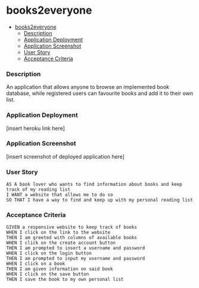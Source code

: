 # books2everyone
- [books2everyone](#books2everyone)
    - [Description](#description)
    - [Application Deployment](#application-deployment)
    - [Application Screenshot](#application-screenshot)
    - [User Story](#user-story)
    - [Acceptance Criteria](#acceptance-criteria)

### Description
An application that allows anyone to browse an implemented book database, while registered users can favourite books and add it to their own list. 

### Application Deployment
[insert heroku link here]

### Application Screenshot
[insert screenshot of deployed application here]

### User Story
```
AS A book lover who wants to find information about books and keep track of my reading list
I WANT a website that allows me to do so
SO THAT I have a way to find and keep up with my personal reading list
```
### Acceptance Criteria
```
GIVEN a responsive website to keep track of books
WHEN I click on the link to the website
THEN I am greeted with columns of available books
WHEN I click on the create account button
THEN I am prompted to insert a username and password
WHEN I click on the login button
THEN I am prompted to input my username and password
WHEN I click on a book
THEN I am given information on said book
WHEN I click on the save button
THEN I save the book to my own personal list
```
